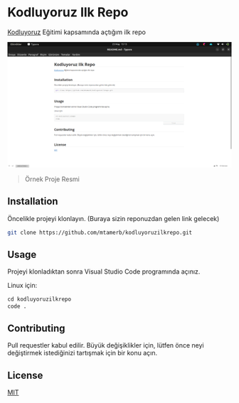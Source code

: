 # Kodluyoruz Ilk Repo
[Kodluyoruz](https://www.kodluyoruz.org/) Eğitimi kapsamında açtığım ilk repo



![](image/markdown.png)
>Örnek Proje Resmi


## Installation

Öncelikle projeyi klonlayın. (Buraya sizin reponuzdan gelen link gelecek)

```bash
git clone https://github.com/mtamerb/kodluyoruzilkrepo.git
```



## Usage

Projeyi klonladıktan sonra Visual Studio Code programında açınız.

Linux için:

```linux
cd kodluyoruzilkrepo
code .
```



## Contributing

Pull requestler kabul edilir. Büyük değişiklikler için, lütfen önce neyi değiştirmek istediğinizi tartışmak için bir konu açın.



## License
[MIT](https://choosealicense.com/licenses/mit/)











